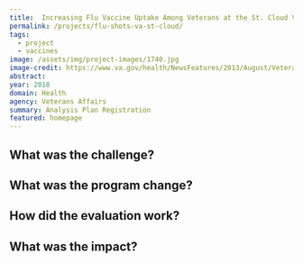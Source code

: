 ```yaml
---
title:  Increasing Flu Vaccine Uptake Among Veterans at the St. Cloud VA
permalink: /projects/flu-shots-va-st-cloud/
tags:
  - project
  - vaccines
image: /assets/img/project-images/1740.jpg
image-credit: https://www.va.gov/health/NewsFeatures/2013/August/Veterans-Are-Your-Immunizations-Current.asp
abstract: 
year: 2018
domain: Health
agency: Veterans Affairs
summary: Analysis Plan Registration
featured: homepage
---
```

## What was the challenge?



## What was the program change?



## How did the evaluation work?



## What was the impact?

